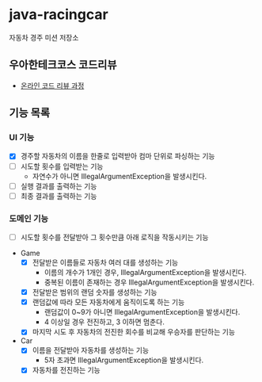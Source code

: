 # java-racingcar

자동차 경주 미션 저장소

## 우아한테크코스 코드리뷰

- [온라인 코드 리뷰 과정](https://github.com/woowacourse/woowacourse-docs/blob/master/maincourse/README.md)

## 기능 목록
### UI 기능
- [x] 경주할 자동차의 이름을 한줄로 입력받아 컴마 단위로 파싱하는 기능
- [ ] 시도할 횟수를 입력받는 기능
    - 자연수가 아니면 IllegalArgumentException을 발생시킨다.
- [ ] 실행 결과를 출력하는 기능
- [ ] 최종 결과를 출력하는 기능

### 도메인 기능
- [ ] 시도할 횟수를 전달받아 그 횟수만큼 아래 로직을 작동시키는 기능
- Game
    - [x] 전달받은 이름들로 자동차 여러 대를 생성하는 기능
      - 이름의 개수가 1개인 경우, IllegalArgumentException을 발생시킨다.
      - 중복된 이름이 존재하는 경우 IllegalArgumentException을 발생시킨다.
    - [x] 전달받은 범위의 랜덤 숫자를 생성하는 기능
    - [x] 랜덤값에 따라 모든 자동차에게 움직이도록 하는 기능
        - 랜덤값이 0~9가 아니면 IllegalArgumentException을 발생시킨다.
        - 4 이상일 경우 전진하고, 3 이하면 멈춘다.
    - [x] 마지막 시도 후 자동차의 전진한 회수를 비교해 우승자를 판단하는 기능
- Car
    - [x] 이름을 전달받아 자동차를 생성하는 기능
        - 5자 초과면 IllegalArgumentException을 발생시킨다.
    - [x] 자동차를 전진하는 기능
